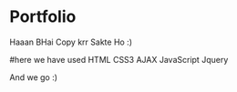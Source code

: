 # Portfolio



Haaan BHai Copy krr Sakte Ho :)

#here we have used 
HTML
CSS3
AJAX
JavaScript
Jquery

And we go :)


<!--
██╗  ██╗███████╗██╗     ██╗      ██████╗     ██╗    ██╗ ██████╗ ██████╗ ██╗     ██████╗
██║  ██║██╔════╝██║     ██║     ██╔═══██╗    ██║    ██║██╔═══██╗██╔══██╗██║     ██╔══██╗
███████║█████╗  ██║     ██║     ██║   ██║    ██║ █╗ ██║██║   ██║██████╔╝██║     ██║  ██║
██╔══██║██╔══╝  ██║     ██║     ██║   ██║    ██║███╗██║██║   ██║██╔══██╗██║     ██║  ██║
██║  ██║███████╗███████╗███████╗╚██████╔╝    ╚███╔███╔╝╚██████╔╝██║  ██║███████╗██████╔╝
╚═╝  ╚═╝╚══════╝╚══════╝╚══════╝ ╚═════╝      ╚══╝╚══╝  ╚═════╝ ╚═╝  ╚═╝╚══════╝╚═════╝

Greetings !

if (employer) {
  yes, I'm always looking for great opportunities;
}
else if (want a website) {
  ping me ! lets discuss how will I help you;
}
else if (geek) {
  hi, I love to be friends with like minded people.
  Message me, maybe we could help each other.
}
else {
  goto: www.linkedin.com/in/lavkushmaurya04
}
________________________________________________________________________________________

When I wrote this code, only God and I understood what I was doing
Now, God only knows

If you don't like anything on this website, bite me !
________________________________________________________________________________________

No copyright issues.
Feel free to copy anything and everything from this website.
If you need any help, ping me !
________________________________________________________________________________________

Cheers,
Lavkush Maurya
mailto: lavkushmaurya147@gmail.com
________________________________________________________________________________________

I sincerely admit ! Not everything thing you saw on the website was developed by me from
scratch, most of it is my original creation otherwise some of the elements are inspired
or reproduced from the open source public code.
